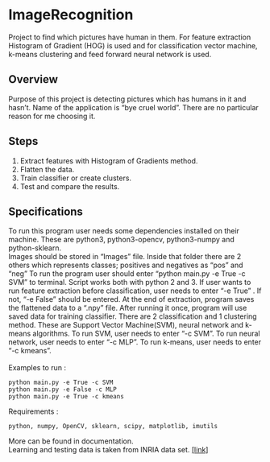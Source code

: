 # ImageRecognition
Project to find which pictures have human in them. For feature extraction Histogram of Gradient (HOG) is used and for classification vector machine, k-means clustering and feed forward neural network is used.

## Overview
Purpose of this project is detecting pictures which has humans in it and hasn’t. Name of the application is “bye cruel world”. There are no particular reason for me choosing it.
## Steps
1. Extract features with Histogram of Gradients method. 
2. Flatten the data. 
3. Train classifier or create clusters. 
4. Test and compare the results.
## Specifications
To run this program user needs some dependencies installed on their machine. These are 
python3, python3-opencv, python3-numpy and python-sklearn.  <br /> 
Images should be stored in “Images” file. Inside that folder there are 2 others which represents 
classes; positives and negatives as “pos” and “neg” To run the program user should enter 
“python main.py -e True -c SVM” to terminal. Script works both with python 2 and 3. If user wants 
to run feature extraction before classification, user needs to enter “-e True” . If not, “-e False” 
should be entered. At the end of extraction, program saves the flattened data to a “.npy” file. 
After running it once, program will use saved data for training classifier. There are 2 classification 
and 1 clustering method. These are Support Vector Machine(SVM), neural network and k-means 
algorithms. To run SVM, user needs to enter “-c SVM”. To run neural network, user needs to enter 
“-c MLP”. To run k-means, user needs to enter “-c kmeans”.  
<br/>
Examples to run :
```
python main.py -e True -c SVM 
python main.py -e False -c MLP 
python main.py -e True -c kmeans 
```
Requirements  :
```
python, numpy, OpenCV, sklearn, scipy, matplotlib, imutils
```
More can be found in documentation.<br/>
Learning and testing data is taken from INRIA data set. [[link]](http://pascal.inrialpes.fr/data/human/) 
